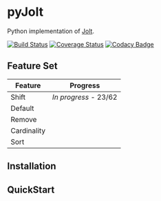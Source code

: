 # pyJolt
Python implementation of [Jolt](https://github.com/bazaarvoice/jolt).

[![Build Status](https://travis-ci.org/rachekalmir/pyJolt.svg?branch=master)](https://travis-ci.org/rachekalmir/pyJolt) [![Coverage Status](https://coveralls.io/repos/github/rachekalmir/pyJolt/badge.svg?branch=master)](https://coveralls.io/github/rachekalmir/pyJolt?branch=master) [![Codacy Badge](https://api.codacy.com/project/badge/Grade/c5a17f19e4c3411eac5758c6f2359021)](https://www.codacy.com/app/rachekalmir/pyJolt?utm_source=github.com&amp;utm_medium=referral&amp;utm_content=rachekalmir/pyJolt&amp;utm_campaign=Badge_Grade)

## Feature Set

| Feature     | Progress      |
| ----------- | ------------- |
| Shift       | *In progress* - 23/62 |
| Default     |               |
| Remove      |               |
| Cardinality |               |
| Sort        |               |


## Installation



## QuickStart

